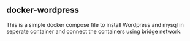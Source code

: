 ## docker-wordpress
This is a simple docker compose file to install Wordpress and mysql in seperate container and connect the containers using bridge network.

